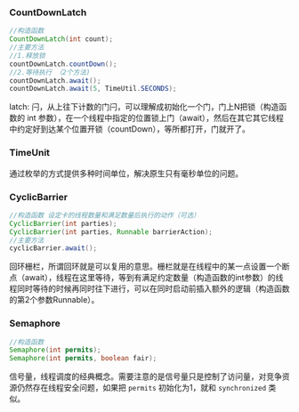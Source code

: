 ### CountDownLatch

```java
//构造函数
CountDownLatch(int count);
//主要方法
//1.释放锁
countDownLatch.countDown();
//2.等待执行 （2个方法)
countDownLatch.await();
countDownLatch.await(5, TimeUtil.SECONDS);
```



latch: 闩，从上往下计数的门闩，可以理解成初始化一个门，门上N把锁（构造函数的 int 参数），在一个线程中指定的位置锁上门（await），然后在其它其它线程中约定好到达某个位置开锁（countDown），等所都打开，门就开了。

### TimeUnit

通过枚举的方式提供多种时间单位，解决原生只有毫秒单位的问题。

### CyclicBarrier

```java
//构造函数 设定卡的线程数量和满足数量后执行的动作（可选）
CyclicBarrier(int parties);
CyclicBarrier(int parties, Runnable barrierAction);
//主要方法
cyclicBarrier.await();
```



回环栅栏，所谓回环就是可以复用的意思。栅栏就是在线程中的某一点设置一个断点（await），线程在这里等待，等到有满足约定数量（构造函数的int参数）的线程同时等待的时候再同时往下进行，可以在同时启动前插入额外的逻辑（构造函数的第2个参数Runnable）。

### Semaphore

```java
//构造函数
Semaphore(int permits);
Semaphore(int permits, boolean fair); 
```



信号量，线程调度的经典概念。需要注意的是信号量只是控制了访问量，对竞争资源仍然存在线程安全问题，如果把 `permits` 初始化为1，就和 `synchronized` 类似。